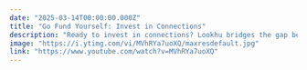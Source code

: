 ```yaml
---
date: "2025-03-14T00:00:00.000Z"
title: "Go Fund Yourself: Invest in Connections"
description: "Ready to invest in connections? Lookhu bridges the gap between fans and creators with exclusive content, while Chatterworks is using AI to reshape recruitment with direct, verified connections to top talent."
image: "https://i.ytimg.com/vi/MVhRYa7uoXQ/maxresdefault.jpg"
link: "https://www.youtube.com/watch?v=MVhRYa7uoXQ"
---
```

